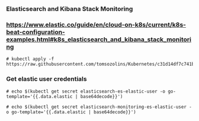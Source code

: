 ### Elasticsearch and Kibana Stack Monitoring
### https://www.elastic.co/guide/en/cloud-on-k8s/current/k8s-beat-configuration-examples.html#k8s_elasticsearch_and_kibana_stack_monitoring

```
# kubectl apply -f https://raw.githubusercontent.com/tomsozolins/Kubernetes/c31d14df7c741bcc706bd570d4fab5fa1a13c013/Elastic%20ECK/elastic_eck_monitoring.yaml
```

### Get elastic user credentials

```
# echo $(kubectl get secret elasticsearch-es-elastic-user -o go-template='{{.data.elastic | base64decode}}')
```

```
# echo $(kubectl get secret elasticsearch-monitoring-es-elastic-user -o go-template='{{.data.elastic | base64decode}}')
```
